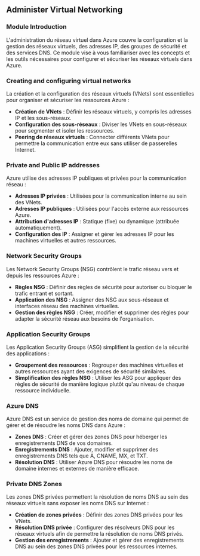 
## Administer Virtual Networking

### Module Introduction

L'administration du réseau virtuel dans Azure couvre la configuration et la gestion des réseaux virtuels, des adresses IP, des groupes de sécurité et des services DNS. Ce module vise à vous familiariser avec les concepts et les outils nécessaires pour configurer et sécuriser les réseaux virtuels dans Azure.

### Creating and configuring virtual networks

La création et la configuration des réseaux virtuels (VNets) sont essentielles pour organiser et sécuriser les ressources Azure :
- **Création de VNets** : Définir les réseaux virtuels, y compris les adresses IP et les sous-réseaux.
- **Configuration des sous-réseaux** : Diviser les VNets en sous-réseaux pour segmenter et isoler les ressources.
- **Peering de réseaux virtuels** : Connecter différents VNets pour permettre la communication entre eux sans utiliser de passerelles Internet.

### Private and Public IP addresses

Azure utilise des adresses IP publiques et privées pour la communication réseau :
- **Adresses IP privées** : Utilisées pour la communication interne au sein des VNets.
- **Adresses IP publiques** : Utilisées pour l'accès externe aux ressources Azure.
- **Attribution d'adresses IP** : Statique (fixe) ou dynamique (attribuée automatiquement).
- **Configuration des IP** : Assigner et gérer les adresses IP pour les machines virtuelles et autres ressources.

### Network Security Groups

Les Network Security Groups (NSG) contrôlent le trafic réseau vers et depuis les ressources Azure :
- **Règles NSG** : Définir des règles de sécurité pour autoriser ou bloquer le trafic entrant et sortant.
- **Application des NSG** : Assigner des NSG aux sous-réseaux et interfaces réseau des machines virtuelles.
- **Gestion des règles NSG** : Créer, modifier et supprimer des règles pour adapter la sécurité réseau aux besoins de l'organisation.

### Application Security Groups

Les Application Security Groups (ASG) simplifient la gestion de la sécurité des applications :
- **Groupement des ressources** : Regrouper des machines virtuelles et autres ressources ayant des exigences de sécurité similaires.
- **Simplification des règles NSG** : Utiliser les ASG pour appliquer des règles de sécurité de manière logique plutôt qu'au niveau de chaque ressource individuelle.

### Azure DNS

Azure DNS est un service de gestion des noms de domaine qui permet de gérer et de résoudre les noms DNS dans Azure :
- **Zones DNS** : Créer et gérer des zones DNS pour héberger les enregistrements DNS de vos domaines.
- **Enregistrements DNS** : Ajouter, modifier et supprimer des enregistrements DNS tels que A, CNAME, MX, et TXT.
- **Résolution DNS** : Utiliser Azure DNS pour résoudre les noms de domaine internes et externes de manière efficace.

### Private DNS Zones

Les zones DNS privées permettent la résolution de noms DNS au sein des réseaux virtuels sans exposer les noms DNS sur Internet :
- **Création de zones privées** : Définir des zones DNS privées pour les VNets.
- **Résolution DNS privée** : Configurer des résolveurs DNS pour les réseaux virtuels afin de permettre la résolution de noms DNS privés.
- **Gestion des enregistrements** : Ajouter et gérer des enregistrements DNS au sein des zones DNS privées pour les ressources internes.
